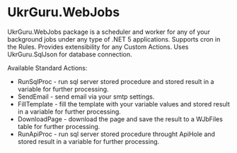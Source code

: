 # UkrGuru.WebJobs

UkrGuru.WebJobs package is a scheduler and worker for any of your background jobs under any type of .NET 5 applications. 
Supports cron in the Rules. Provides extensibility for any Custom Actions. Uses UkrGuru.SqlJson for database connection.

Available Standard Actions:
- RunSqlProc - run sql server stored procedure and stored result in a variable for further processing.
- SendEmail - send email via your smtp settings.
- FillTemplate - fill the template with your variable values and stored result in a variable for further processing.
- DownloadPage - download the page and save the result to a WJbFiles table for further processing.
- RunApiProc - run sql server stored procedure throught ApiHole and stored result in a variable for further processing.
